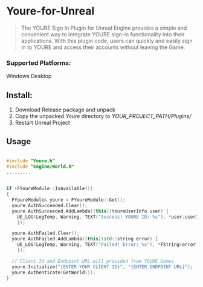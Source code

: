 # Youre-for-Unreal

> The YOURE Sign In Plugin for Unreal Engine provides a simple and convenient way to integrate YOURE sign-in functionality into their applications. With this plugin code, users can quickly and easily sign in to YOURE and access their accounts without leaving the Game.


### Supported Platforms: 
Windows Desktop

## Install:
1. Download Release package and unpack
2. Copy the unpacked _Youre_ directory to _YOUR_PROJECT_PATH/Plugins/_
3. Restart Unreal Project


## Usage

```c++

#include "Youre.h"
#include "Engine/World.h"
.........
  

if (FYoureModule::IsAvailable())
{
  FYoureModule& youre = FYoureModule::Get();
  youre.AuthSucceeded.Clear();
  youre.AuthSucceeded.AddLambda([this](YoureUserInfo user) {
    UE_LOG(LogTemp, Warning, TEXT("Success! YOURE ID: %s"), *user.userId);
    });

  youre.AuthFailed.Clear();
  youre.AuthFailed.AddLambda([this](std::string error) {
    UE_LOG(LogTemp, Warning, TEXT("Failed! Error: %s"), *FString(error.c_str()));
    });

  // Client Id and Endpoint URL will provided from YOURE Games
  youre.Initialize("{ENTER YOUR CLIENT ID}", "{ENTER ENDPOINT URL}");
  youre.Authenticate(GetWorld());
}
```
